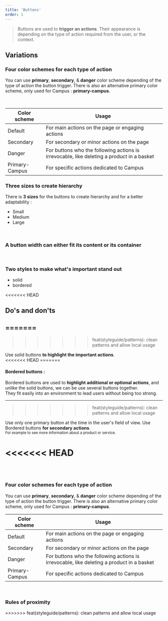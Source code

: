 ```yaml
---
title: 'Buttons'
order: 1
---
```


> Buttons are used to **trigger an actions**. Their appearance is depending on the type of action required from the user, or the context.

## Variations

### Four color schemes for each type of action

You can use **primary**, **secondary**, & **danger** color scheme depending of the type of action the button trigger.
There is also an alternative primary color scheme, only used for Campus : **primary-campus**.

<pattern path="src/patterns/--button/button-styles"></pattern>

<br>

| Color scheme   | Usage                                                                                     |
| -------------- | ----------------------------------------------------------------------------------------- |
| Default        | For main actions on the page or engaging actions                                          |  |
| Secondary      | For secondary or minor actions on the page                                                |
| Danger         | For buttons who the following actions is irrevocable, like deleting a product in a basket |
| Primary-Campus | For specific actions dedicated to Campus                                                  |

### Three sizes to create hierarchy

There is **3 sizes** for the buttons to create hierarchy and for a better adaptability :

- Small
- Medium
- Large

<pattern path="src/patterns/--button/button-sizes"></pattern>

<br>

### A button width can either fit its content or its container

<pattern path="src/patterns/--button/button-widths"></pattern>

<br>

### Two styles to make what's important stand out

- solid
- bordered

<pattern path="src/pages/Components/Atoms/buttons/--button/intro"></pattern>

<<<<<<< HEAD
## Do's and don'ts
=======
---
>>>>>>> feat(styleguide/patterns): clean patterns and allow local usage

<hintitem>
  Use solid buttons <b>to highlight the important actions</b>.<br>
</hintitem>
<<<<<<< HEAD
=======

<br>

#### Bordered buttons :

Bordered buttons are used to **highlight additional or optional actions**, and unlike the solid buttons, we can be use several buttons together.
<br>
They fit easily into an environment to lead users without being too strong.

<pattern path="src/pages/Components/Atoms/buttons/--button/intro-bordered"></pattern>

---

>>>>>>> feat(styleguide/patterns): clean patterns and allow local usage
<hintitem>
  Use only one primary button at the time in the user's field of view.
</hintitem>
<hintitem>
  Use Bordered buttons <b>for secondary actions</b>.<br>
  <small>For example to see more information about a product or service.</small>
</hintitem>

<<<<<<< HEAD
<hint type="dont" title="Never use in proximity two solid buttons with the same color scheme">
    <pattern path="src/patterns/--button/button-proximity-dont"></pattern>
</hint>
=======
<br><br>

### Four color schemes for each type of action

You can use **primary**, **secondary**, & **danger** color scheme depending of the type of action the button trigger.
There is also an alternative primary color scheme, only used for Campus : **primary-campus**.

<pattern path="src/pages/Components/Atoms/buttons/--button/button-styles"></pattern>

| Color scheme   | Usage                                                                                     |
| -------------- | ----------------------------------------------------------------------------------------- |
| Default        | For main actions on the page or engaging actions                                          |  |
| Secondary      | For secondary or minor actions on the page                                                |
| Danger         | For buttons who the following actions is irrevocable, like deleting a product in a basket |
| Primary-Campus | For specific actions dedicated to Campus                                                  |

<br>

### Rules of proximity

<hint type="dont" title="Never use in proximity two solid buttons with the same color scheme">
    <pattern path="src/pages/Components/Atoms/buttons/--button/button-proximity-dont"></pattern>
</hintitem>
>>>>>>> feat(styleguide/patterns): clean patterns and allow local usage
